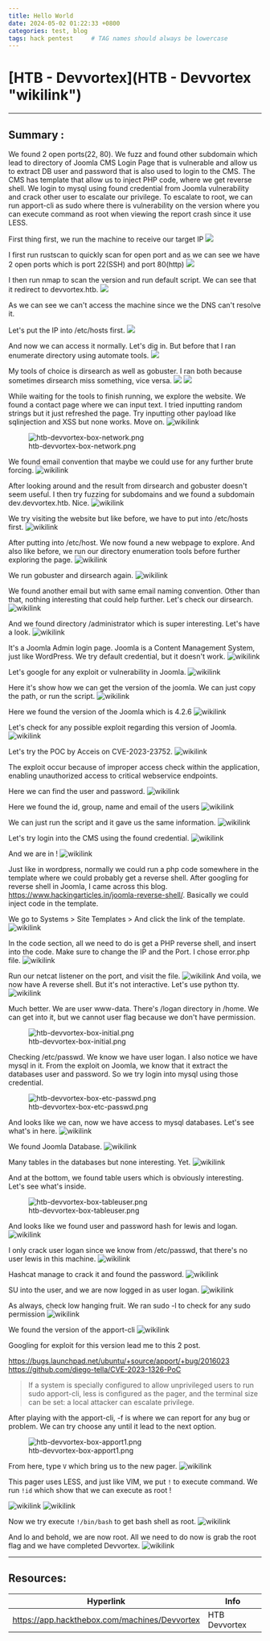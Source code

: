 ```yaml
---
title: Hello World
date: 2024-05-02 01:22:33 +0800
categories: test, blog
tags: hack pentest     # TAG names should always be lowercase
---
```




# [HTB - Devvortex](HTB - Devvortex "wikilink")

------------------------------------------------------------------------

## Summary :

We found 2 open ports(22, 80). We fuzz and found other subdomain which lead to directory of Joomla CMS Login Page that is vulnerable and allow us to extract DB user and password that is also used to login to the CMS. The CMS has template that allow us to inject PHP code, where we get reverse shell. We login to mysql using found credential from Joomla vulnerability and crack other user to escalate our privilege. To escalate to root, we can run apport-cli as sudo where there is vulnerability on the version where you can execute command as root when viewing the report crash since it use LESS.

First thing first, we run the machine to receive our target IP
![](/assets/devvortex/htb-devvortex-box.png)

I first run rustscan to quickly scan for open port and as we can see we have 2 open ports which is port 22(SSH) and port 80(http)
![](/assets/devvortex/htb-devvortex-box-rustscan.png)

I then run nmap to scan the version and run default script. We can see that it redirect to devvortex.htb.
![](/assets/devvortex/htb-devvortex-box-nmap.png)

As we can see we can't access the machine since we the DNS can't resolve it.

Let's put the IP into /etc/hosts first.
![](/assets/devvortex/htb-devvortex-box-etchosts.png)

And now we can access it normally. Let's dig in. But before that I ran enumerate directory using automate tools.
![](/assets/devvortex/htb-devvortex-box-web1.png)

My tools of choice is dirsearch as well as gobuster. I ran both because sometimes dirsearch miss something, vice versa.
![](/assets/devvortex/htb-devvortex-box-dirsearch.png)
![](/assets/devvortex/htb-devvortex-box-gobuster.png)

While waiting for the tools to finish running, we explore the website. We found a contact page where we can input text. I tried inputting random strings but it just refreshed the page. Try inputting other payload like sqlinjection and XSS but none works. Move on.
![](htb-devvortex-box-contact.png "wikilink")

<figure>
<img src="htb-devvortex-box-network.png" title="wikilink"
alt="htb-devvortex-box-network.png" />
<figcaption
aria-hidden="true">htb-devvortex-box-network.png</figcaption>
</figure>

We found email convention that maybe we could use for any further brute forcing.
![](htb-devvortex-box-footer.png "wikilink")

After looking around and the result from dirsearch and gobuster doesn't seem useful. I then try fuzzing for subdomains and we found a subdomain dev.devvortex.htb. Nice.
![](htb-devvortex-box-ffuf.png "wikilink")

We try visiting the website but like before, we have to put into /etc/hosts first.
![](htb-devvortex-box-dev.png "wikilink")

After putting into /etc/host. We now found a new webpage to explore. And also like before, we run our directory enumeration tools before further exploring the page.
![](htb-devvortex-box-devhome.png "wikilink")

We run gobuster and dirsearch again.
![](htb-devvortex-box-gobuster2.png "wikilink")

We found another email but with same email naming convention. Other than that, nothing interesting that could help further. Let's check our dirsearch.
![](htb-devvortex-box-devcontact.png "wikilink")

And we found directory /administrator which is super interesting. Let's have a look.
![](htb-devvortex-box-dev-dirsearch.png "wikilink")

It's a Joomla Admin login page. Joomla is a Content Management System, just like WordPress.
We try default credential, but it doesn't work.
![](htb-devvortex-box-joomladefault.png "wikilink")

Let's google for any exploit or vulnerability in Joomla.
![](htb-devvortex-box-hacktricks-joomla.png "wikilink")

Here it's show how we can get the version of the joomla. We can just copy the path, or run the script.
![](htb-devvortex-box-joomlaversion.png "wikilink")

Here we found the version of the Joomla which is 4.2.6
![](htb-devvortex-box-joomlavers.png "wikilink")

Let's check for any possible exploit regarding this version of Joomla.
![](htb-devvortex-box-joomla-cve.png "wikilink")

Let's try the POC by Acceis on CVE-2023-23752.
![](htb-devvortex-box-acceis.png "wikilink")

The exploit occur because of improper access check within the application, enabling unauthorized access to critical webservice endpoints.

Here we can find the user and password.
![](htb-devvortex-box-joomlacred.png "wikilink")

Here we found the id, group, name and email of the users
![](htb-devvortex-box-joomlacred2.png "wikilink")

We can just run the script and it gave us the same information.
![](htb-devvortex-box-exploit.png "wikilink")

Let's try login into the CMS using the found credential.
![](htb-devvortex-box-adminlogin.png "wikilink")

And we are in !
![](htb-devvortex-box-joomlacms.png "wikilink")

Just like in wordpress, normally we could run a php code somewhere in the template where we could probably get a reverse shell. After googling for reverse shell in Joomla, I came across this blog. https://www.hackingarticles.in/joomla-reverse-shell/. Basically we could inject code in the template.

We go to Systems \> Site Templates \> And click the link of the template.
![](htb-devvortex-box-joomlathemes.png "wikilink")

In the code section, all we need to do is get a PHP reverse shell, and insert into the code. Make sure to change the IP and the Port. I chose error.php file.
![](htb-devvortex-box-phprevinject.png "wikilink")

Run our netcat listener on the port, and visit the file.
![](htb-devvortex-box-error.png "wikilink")
And voila, we now have A reverse shell. But it's not interactive. Let's use python tty.
![](htb-devvortex-box-revshell.png "wikilink")

Much better. We are user www-data. There's /logan directory in /home. We can get into it, but we cannot user flag because we don't have permission.

<figure>
<img src="htb-devvortex-box-initial.png" title="wikilink"
alt="htb-devvortex-box-initial.png" />
<figcaption
aria-hidden="true">htb-devvortex-box-initial.png</figcaption>
</figure>

Checking /etc/passwd. We know we have user logan. I also notice we have mysql in it. From the exploit on Joomla, we know that it extract the databases user and password. So we try login into mysql using those credential.

<figure>
<img src="htb-devvortex-box-etc-passwd.png" title="wikilink"
alt="htb-devvortex-box-etc-passwd.png" />
<figcaption
aria-hidden="true">htb-devvortex-box-etc-passwd.png</figcaption>
</figure>

And looks like we can, now we have access to mysql databases. Let's see what's in here.
![](htb-devvortex-box-mysql.png "wikilink")

We found Joomla Database.
![](htb-devvortex-box-databases.png "wikilink")

Many tables in the databases but none interesting. Yet.
![](htb-devvortex-box-tables1.png "wikilink")

And at the bottom, we found table users which is obviously interesting. Let's see what's inside.

<figure>
<img src="htb-devvortex-box-tableuser.png" title="wikilink"
alt="htb-devvortex-box-tableuser.png" />
<figcaption
aria-hidden="true">htb-devvortex-box-tableuser.png</figcaption>
</figure>

And looks like we found user and password hash for lewis and logan.
![](htb-devvortex-box-hashes.png "wikilink")

I only crack user logan since we know from /etc/passwd, that there's no user lewis in this machine.
![](htb-devvortex-box-hashcatlogan.png "wikilink")

Hashcat manage to crack it and found the password.
![](htb-devvortex-box-crackedlogan.png "wikilink")

SU into the user, and we are now logged in as user logan.
![](htb-devvortex-box-sulogan.png "wikilink")

As always, check low hanging fruit. We ran sudo -l to check for any sudo permission
![](htb-devvortex-box-sudol.png "wikilink")

We found the version of the apport-cli
![](htb-devvortex-box-apportver.png "wikilink")

Googling for exploit for this version lead me to this 2 post.

https://bugs.launchpad.net/ubuntu/+source/apport/+bug/2016023
https://github.com/diego-tella/CVE-2023-1326-PoC

> If a system is specially configured to allow unprivileged users to run sudo apport-cli, less is configured as the pager, and the terminal size can be set: a local attacker can escalate privilege.

After playing with the apport-cli, -f is where we can report for any bug or problem. We can try choose any until it lead to the next option.

<figure>
<img src="htb-devvortex-box-apport1.png" title="wikilink"
alt="htb-devvortex-box-apport1.png" />
<figcaption
aria-hidden="true">htb-devvortex-box-apport1.png</figcaption>
</figure>

From here, type `V` which bring us to the new pager.
![](htb-devvortex-box-apport2.png "wikilink")

This pager uses LESS, and just like VIM, we put `!` to execute command. We run `!id` which show that we can execute as root !

![](htb-devvortex-box-rootid.png "wikilink")
![](htb-devvortex-box-execroot.png "wikilink")

Now we try execute `!/bin/bash` to get bash shell as root.
![](htb-devvortex-box-binbash.png "wikilink")

And lo and behold, we are now root. All we need to do now is grab the root flag and we have completed Devvortex.
![](htb-devvortex-box-root.png "wikilink")

------------------------------------------------------------------------

## Resources:

| Hyperlink                                     | Info          |
|-----------------------------------------------|---------------|
| https://app.hackthebox.com/machines/Devvortex | HTB Devvortex |
